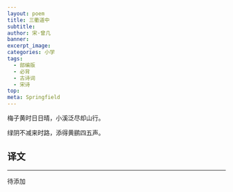 ```yaml
---
layout: poem
title: 三衢道中
subtitle: 
author: 宋·曾几
banner: 
excerpt_image: 
categories: 小学
tags:
  - 部编版
  - 必背
  - 古诗词
  - 宋诗
top: 
meta: Springfield
---
```


梅子黄时日日晴，小溪泛尽却山行。

绿阴不减来时路，添得黄鹂四五声。


## 译文

---

待添加